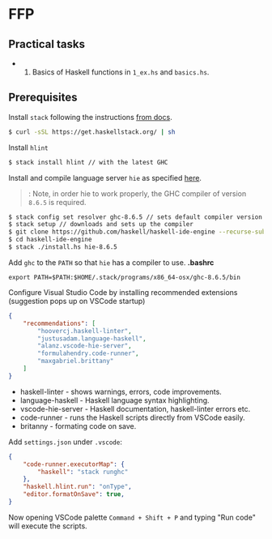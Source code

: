 # FFP

## Practical tasks
* 1. Basics of Haskell functions in `1_ex.hs` and `basics.hs`.

## Prerequisites

Install `stack` following the instructions [from docs](https://docs.haskellstack.org/en/stable/install_and_upgrade/#macos).
```sh
$ curl -sSL https://get.haskellstack.org/ | sh
```

Install `hlint`
```sh
$ stack install hlint // with the latest GHC
```

Install and compile language server `hie` as specified [here](https://github.com/haskell/haskell-ide-engine#installation-with-nix).
>: Note, in order hie to work properly, the GHC compiler of version `8.6.5` is required.
```bash
$ stack config set resolver ghc-8.6.5 // sets default compiler version
$ stack setup // downloads and sets up the compiler
$ git clone https://github.com/haskell/haskell-ide-engine --recurse-submodules
$ cd haskell-ide-engine
$ stack ./install.hs hie-8.6.5
```

Add `ghc` to the `PATH` so that `hie` has a compiler to use. 
**.bashrc**
```
export PATH=$PATH:$HOME/.stack/programs/x86_64-osx/ghc-8.6.5/bin
```


Configure Visual Studio Code by installing recommended extensions (suggestion pops up on VSCode startup)
```json
{
    "recommendations": [
        "hoovercj.haskell-linter",
        "justusadam.language-haskell",
        "alanz.vscode-hie-server",
        "formulahendry.code-runner",
        "maxgabriel.brittany"
    ]
}
```

* haskell-linter - shows warnings, errors, code improvements.
* language-haskell - Haskell language syntax highlighting.
* vscode-hie-server - Haskell documentation, haskell-linter errors etc.
* code-runner - runs the Haskell scripts directly from VSCode easily.
* britanny - formating code on save.

Add `settings.json` under `.vscode`:
```json
{
    "code-runner.executorMap": {
        "haskell": "stack runghc"
    },
    "haskell.hlint.run": "onType",
    "editor.formatOnSave": true,
}
```

Now opening VSCode palette `Command + Shift + P` and typing "Run code" will execute the scripts. 
